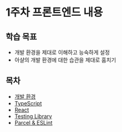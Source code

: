 # 1주차 프론트엔드 내용

## 학습 목표

- 개발 환경을 제대로 이해하고 능숙하게 설정
- 아샬의 개발 환경에 대한 습관을 제대로 훔치기

## 목차

- [개발 환경](/week1/de.md)
- [TypeScript](/week1/typescript.md)
- [React](/week1/react.md)
- [Testing Library](/week1/test-library.md)
- [Parcel & ESLint](/week1/parcel-eslint.md)
